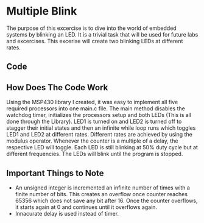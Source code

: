 # Multiple Blink
The purpose of this excercise is to dive into the world of embedded systems by blinking an LED. It is a trivial task that will be used for future labs and excercises. This excerise will create two blinking LEDs at different rates.

## Code

## How Does The Code Work
Using the MSP430 library I created, it was easy to implement all five required processors into one main.c file. The main method disables the watchdog timer, initializes the processors setup and both LEDs (This is all done through the Library). LED1 is turned on and LED2 is turned off to stagger their initial states and then an infinite while loop runs which toggles LED1 and LED2 at different rates. Different rates are achieved by using the modulus operator. Whenever the counter is a multiple of a delay, the respective LED will toggle. Each LED is still blinking at 50% duty cycle but at different frequencies. The LEDs will blink until the program is stopped.

## Important Things to Note
* An unsigned integer is incremented an infinite number of times with a finite number of bits. This creates an overflow once counter reaches 65356 which does not save any bit after 16. Once the counter overflows, it starts again at 0 and continues until it overflows again.
* Innacurate delay is used instead of timer.